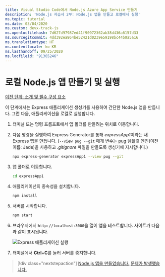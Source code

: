 ```yaml
---
title: Visual Studio Code에서 Node.js Azure App Service 만들기
description: 'Node.js 자습서 2부: Node.js 앱을 만들고 로컬에서 실행'
ms.topic: tutorial
ms.date: 03/04/2020
ms.custom: devx-track-js
ms.openlocfilehash: 7d627d97987ed41f90972362ab38d436a6157d33
ms.sourcegitcommit: 4dd392ea864be52421d0239e59198bc44b0a5a16
ms.translationtype: HT
ms.contentlocale: ko-KR
ms.lasthandoff: 09/25/2020
ms.locfileid: "91365246"
---
```

# <a name="create-and-run-a-local-nodejs-app"></a>로컬 Node.js 앱 만들기 및 실행

[이전 단계: 소개 및 필수 구성 요소](tutorial-vscode-azure-app-service-node-01.md)

이 단계에서는 Express 애플리케이션 생성기를 사용하여 간단한 Node.js 앱을 만듭니다. 그런 다음, 애플리케이션을 로컬로 실행합니다.

1. 터미널 또는 명령 프롬프트에서 앱 폴더를 만들려는 위치로 이동합니다.

1. 다음 명령을 실행하여 Express Generator를 통해 *expressApp1*이라는 새 Express 앱을 만듭니다. (`--view pug --git` 매개 변수는 [pug](https://pugjs.org/api/getting-started.html) 템플릿 엔진(이전 이름: Jade)을 사용하고 *.gitignore* 파일을 만들도록 생성기에 지시합니다.)

    ```bash
    npx express-generator expressApp1 --view pug -–git
    ```

1. 앱 폴더로 이동합니다.

    ```bash
    cd expressApp1
    ```

1. 애플리케이션의 종속성을 설치합니다.

    ```bash
    npm install
    ```

1. 서버를 시작합니다.

    ```bash
    npm start
    ```

1. 브라우저에서 `http://localhost:3000`을 열어 앱을 테스트합니다. 사이트가 다음과 같이 표시됩니다.

    ![Express 애플리케이션 실행](media/deploy-azure/express.png)

1. 터미널에서 **Ctrl**+**C**를 눌러 서버를 중지합니다.

> [!div class="nextstepaction"]
> [Node.js 앱을 만들었습니다.](tutorial-vscode-azure-app-service-node-03.md) [문제가 발생했습니다.](https://www.research.net/r/PWZWZ52?tutorial=node-deployment-azureappservice&step=create-app)
